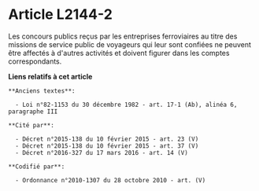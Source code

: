 # Article L2144-2

Les concours publics reçus par les entreprises ferroviaires au titre des missions de service public de voyageurs qui leur
sont confiées ne peuvent être affectés à d'autres activités et doivent figurer dans les comptes correspondants.

**Liens relatifs à cet article**

	**Anciens textes**:

	  - Loi n°82-1153 du 30 décembre 1982 - art. 17-1 (Ab), alinéa 6, paragraphe III

	**Cité par**:

	  - Décret n°2015-138 du 10 février 2015 - art. 23 (V)
	  - Décret n°2015-138 du 10 février 2015 - art. 37 (V)
	  - Décret n°2016-327 du 17 mars 2016 - art. 14 (V)

	**Codifié par**:

	  - Ordonnance n°2010-1307 du 28 octobre 2010 - art. (V)
